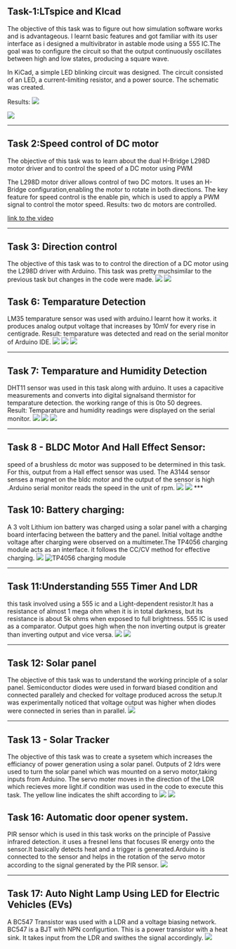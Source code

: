 ## Task-1:LTspice and KIcad
  The objective of this task was to figure out how simulation software works and is advantageous. I learnt basic features and got familiar with its user interface as i designed a multivibrator in astable mode using a 555 IC.The goal was to configure the circuit so that the output continuously oscillates between high and low states, producing a square wave.

  In KiCad, a simple LED blinking circuit was designed. The circuit consisted of an LED, a current-limiting resistor, and a power source. The schematic was created.
  
    
  Results:
  ![](https://i.imgur.com/wYMGE9W.png)

  
  ![](https://i.imgur.com/DAaPNV2.jpeg)
  ***
  ## Task 2:Speed control of DC motor
  The objective of this task was to learn about the dual H-Bridge L298D motor driver and to control the speed of a DC motor using PWM

  The L298D motor driver allows control of two DC motors. It uses an H-Bridge configuration,enabling the motor to rotate in both directions. The key feature for speed control is the enable pin, which is used to apply a PWM signal to control the motor speed.
  Results: two dc motors are controlled.
 
  [ link to the video](https://youtu.be/8QKm3JpX9DQ?si=Pcde7WJtFUFkycR-)
  ***
  ## Task 3: Direction control
  The objective of this task was to to control the direction of a DC motor using the L298D driver with  Arduino. This task was pretty muchsimilar to the previous task but changes in the code were made.
  ![](https://i.imgur.com/MaU0kS8.jpeg)
  ![](https://i.imgur.com/kAdNTUJ.jpeg)

  ## Task 6: Temparature Detection
   LM35 temparature sensor was used with arduino.I learnt how it works. it produces analog output voltage that increases by 10mV for every rise in centigrade.
  Result: temparature was detected and read on the serial monitor of Arduino IDE.
  ![](https://i.imgur.com/DEz1B5p.jpeg)
    ![](https://i.imgur.com/nzZjP7a.jpeg)
    ![](https://i.imgur.com/m9bUH5a.jpeg)
  ***
   ## Task 7: Temparature and Humidity Detection
   DHT11 sensor was used in this task along with arduino. It uses a capacitive measurements and converts into digital signalsand thermistor for temparature detection. the working range of this is 0to 50 degrees.    
   Result: Temparature and humidity readings were displayed on the serial monitor.
   ![](https://i.imgur.com/SSANrip.jpeg)
    ![](https://i.imgur.com/nzZjP7a.jpeg)
    ![](https://i.imgur.com/GViljyP.jpeg)
   ***
   ## Task 8 - BLDC Motor And Hall Effect Sensor:
   speed of a brushless dc motor was supposed to be determined in this task. For this, output from a Hall effect sensor was used. The A3144 sensor senses a magnet on the bldc motor and 
   the output of the sensor is high .Arduino serial monitor reads the speed in the unit of rpm.
    ![](https://i.imgur.com/tx8j343.jpeg)
    ![](https://i.imgur.com/mVoalJI.jpeg)
    ***
   ## Task 10: Battery charging:
   A 3 volt Lithium ion battery was charged using a solar panel with a charging board interfacing between the battery and the panel.
   Initial voltage andthe voltage after charging were observed on a multimeter.The TP4056 charging module acts as an interface. it follows the CC/CV method for effective charging.
    ![](https://i.imgur.com/3UINs50.jpeg)
    ![TP4056 charging module](https://i.imgur.com/1OQPnde.jpeg)
   ***
   ## Task 11:Understanding 555 Timer And LDR
   this task involved using a 555 ic and a Light-dependent resistor.It has a resistance of almost 1 mega ohm when it is in total darkness, but its resistance is about 5k ohms when 
  exposed to full brightness. 555 IC is used as a comparator. Output goes high when the non inverting output is greater than inverting output and vice versa.
   ![](https://i.imgur.com/y6IAFZO.jpeg)
   ![](https://i.imgur.com/LvL3sGK.jpeg)
   ***
  ## Task 12: Solar panel
  The objective of this task was to understand the working principle of a solar panel. Semiconductor diodes were used in forward biased condition and connected parallely and checked for 
  voltage produced across the setup.It was experimentally noticed that voltage output was higher when diodes were connected in series than in parallel. 
  ![](https://i.imgur.com/ZTMEzT7.jpeg)
  ***
  ## Task 13 - Solar Tracker
  The objective of this task was to create a sysetem which increases the efficiancy of power generation using a solar panel. Outputs of 2 ldrs were used to turn the solar panel which was 
  mounted on a servo motor,taking inputs from Arduino. The servo moter moves in the direction of the LDR which recieves more light.if condition was used in the code to execute this task.
  The yellow line indicates the shift according to 
  ![](https://i.imgur.com/vL7yoQu.jpeg)
  ![](https://i.imgur.com/HFZC2xk.jpeg)
  ## Task 16: Automatic door opener system.
  PIR sensor which is used in this task works on the principle of Passive infrared detection. it uses a fresnel lens that focuses IR energy onto the sensor.It basically detects heat and 
  a trigger is generated.Arduino is connected to the sensor and helps in the rotation of the servo motor according to the signal generated by the PIR sensor.
  ![](https://i.imgur.com/IwxJArZ.jpeg)
***
## Task 17:  Auto Night Lamp Using LED for Electric Vehicles (EVs)
A BC547 Transistor was used with a LDR and a voltage biasing network. BC547 is a BJT with NPN configurtion. This is a power transistor with a heat sink. It takes input from the LDR and swithes the signal accordingly. 
 ![](https://i.imgur.com/dGA4D9N.jpeg)
